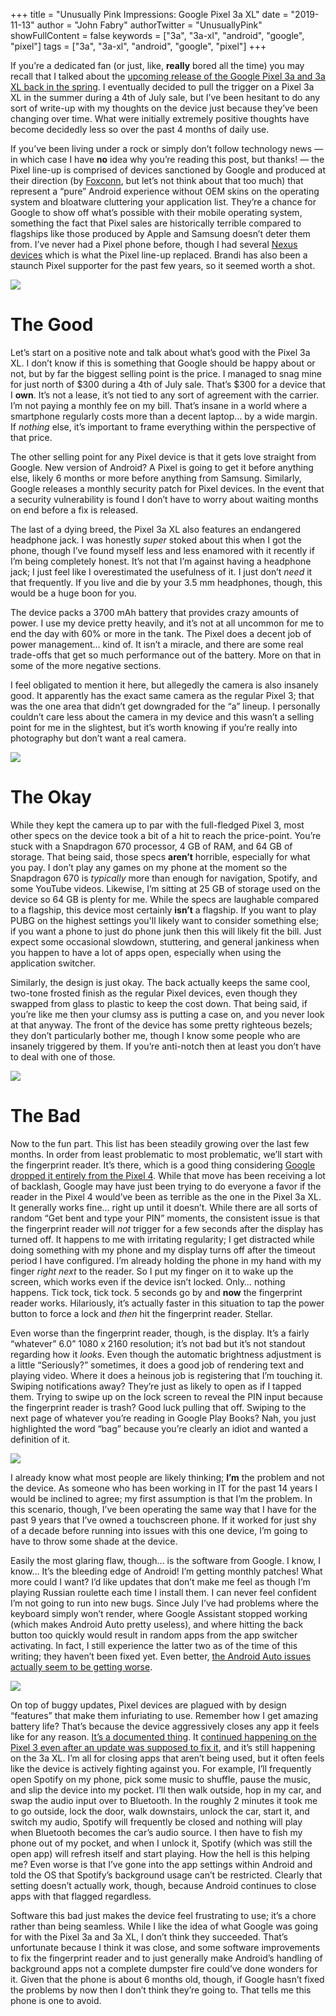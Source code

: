 +++
title = "Unusually Pink Impressions: Google Pixel 3a XL"
date = "2019-11-13"
author = "John Fabry"
authorTwitter = "UnusuallyPink"
showFullContent = false
keywords = ["3a", "3a-xl", "android", "google", "pixel"]
tags = ["3a", "3a-xl", "android", "google", "pixel"]
+++

If you’re a dedicated fan (or just, like, **really** bored all the time) you may recall that I talked about the [upcoming release of the Google Pixel 3a and 3a XL back in the spring](https://www.unusually.pink/podcast/episode-7-the-salt-of-thrones). I eventually decided to pull the trigger on a Pixel 3a XL in the summer during a 4th of July sale, but I’ve been hesitant to do any sort of write-up with my thoughts on the device just because they’ve been changing over time. What were initially extremely positive thoughts have become decidedly less so over the past 4 months of daily use.

If you’ve been living under a rock or simply don’t follow technology news — in which case I have **no** idea why you’re reading this post, but thanks! — the Pixel line-up is comprised of devices sanctioned by Google and produced at their direction (by [Foxconn](https://en.wikipedia.org/wiki/Foxconn_suicides), but let’s not think about that too much) that represent a “pure” Android experience without OEM skins on the operating system and bloatware cluttering your application list. They’re a chance for Google to show off what’s possible with their mobile operating system, something the fact that Pixel sales are historically terrible compared to flagships like those produced by Apple and Samsung doesn’t deter them from. I’ve never had a Pixel phone before, though I had several [Nexus devices](https://en.wikipedia.org/wiki/Google_Nexus) which is what the Pixel line-up replaced. Brandi has also been a staunch Pixel supporter for the past few years, so it seemed worth a shot.

![](images/UnusuallyPinkImpressionsGooglePixel3aXL_pixel_front.jpg)

# The Good

Let’s start on a positive note and talk about what’s good with the Pixel 3a XL. I don’t know if this is something that Google should be happy about or not, but by far the biggest selling point is the price. I managed to snag mine for just north of $300 during a 4th of July sale. That’s $300 for a device that I **own**. It’s not a lease, it’s not tied to any sort of agreement with the carrier. I’m not paying a monthly fee on my bill. That’s insane in a world where a smartphone regularly costs more than a decent laptop… by a wide margin. If _nothing_ else, it’s important to frame everything within the perspective of that price.

The other selling point for any Pixel device is that it gets love straight from Google. New version of Android? A Pixel is going to get it before anything else, likely 6 months or more before anything from Samsung. Similarly, Google releases a monthly security patch for Pixel devices. In the event that a security vulnerability is found I don’t have to worry about waiting months on end before a fix is released.

The last of a dying breed, the Pixel 3a XL also features an endangered headphone jack. I was honestly _super_ stoked about this when I got the phone, though I’ve found myself less and less enamored with it recently if I’m being completely honest. It’s not that I’m against having a headphone jack; I just feel like I overestimated the usefulness of it. I just don’t _need_ it that frequently. If you live and die by your 3.5 mm headphones, though, this would be a huge boon for you.

The device packs a 3700 mAh battery that provides crazy amounts of power. I use my device pretty heavily, and it’s not at all uncommon for me to end the day with 60% or more in the tank. The Pixel does a decent job of power management… kind of. It isn’t a miracle, and there are some real trade-offs that get so much performance out of the battery. More on that in some of the more negative sections.

I feel obligated to mention it here, but allegedly the camera is also insanely good. It apparently has the exact same camera as the regular Pixel 3; that was the one area that didn’t get downgraded for the “a” lineup. I personally couldn’t care less about the camera in my device and this wasn’t a selling point for me in the slightest, but it’s worth knowing if you’re really into photography but don’t want a real camera.

![](images/UnusuallyPinkImpressionsGooglePixel3aXL_pixel_back.jpg)

# The Okay

While they kept the camera up to par with the full-fledged Pixel 3, most other specs on the device took a bit of a hit to reach the price-point. You’re stuck with a Snapdragon 670 processor, 4 GB of RAM, and 64 GB of storage. That being said, those specs **aren’t** horrible, especially for what you pay. I don’t play any games on my phone at the moment so the Snapdragon 670 is _typically_ more than enough for navigation, Spotify, and some YouTube videos. Likewise, I’m sitting at 25 GB of storage used on the device so 64 GB is plenty for me. While the specs are laughable compared to a flagship, this device most certainly **isn’t** a flagship. If you want to play PUBG on the highest settings you'll likely want to consider something else; if you want a phone to just do phone junk then this will likely fit the bill. Just expect some occasional slowdown, stuttering, and general jankiness when you happen to have a lot of apps open, especially when using the application switcher.

Similarly, the design is just okay. The back actually keeps the same cool, two-tone frosted finish as the regular Pixel devices, even though they swapped from glass to plastic to keep the cost down. That being said, if you’re like me then your clumsy ass is putting a case on, and you never look at that anyway. The front of the device has some pretty righteous bezels; they don’t particularly bother me, though I know some people who are insanely triggered by them. If you’re anti-notch then at least you don’t have to deal with one of those.

![](images/UnusuallyPinkImpressionsGooglePixel3aXL_pixel_cover.jpg)

# The Bad

Now to the fun part. This list has been steadily growing over the last few months. In order from least problematic to most problematic, we’ll start with the fingerprint reader. It’s there, which is a good thing considering [Google dropped it entirely from the Pixel 4](https://www.androidcentral.com/does-pixel-4-have-fingerprint-sensor). While that move has been receiving a lot of backlash, Google may have just been trying to do everyone a favor if the reader in the Pixel 4 would’ve been as terrible as the one in the Pixel 3a XL. It generally works fine… right up until it doesn’t. While there are all sorts of random “Get bent and type your PIN” moments, the consistent issue is that the fingerprint reader will _not_ trigger for a few seconds after the display has turned off. It happens to me with irritating regularity; I get distracted while doing something with my phone and my display turns off after the timeout period I have configured. I’m already holding the phone in my hand with my finger _right next_ to the reader. So I put my finger on it to wake up the screen, which works even if the device isn’t locked. Only… nothing happens. Tick tock, tick tock. 5 seconds go by and **now** the fingerprint reader works. Hilariously, it’s actually faster in this situation to tap the power button to force a lock and _then_ hit the fingerprint reader. Stellar.

Even worse than the fingerprint reader, though, is the display. It’s a fairly “whatever” 6.0” 1080 x 2160 resolution; it’s not bad but it’s not standout regarding how it _looks_. Even though the automatic brightness adjustment is a little “Seriously?” sometimes, it does a good job of rendering text and playing video. Where it does a heinous job is registering that I’m touching it. Swiping notifications away? They’re just as likely to open as if I tapped them. Trying to swipe up on the lock screen to reveal the PIN input because the fingerprint reader is trash? Good luck pulling that off. Swiping to the next page of whatever you’re reading in Google Play Books? Nah, you just highlighted the word “bag” because you’re clearly an idiot and wanted a definition of it.

![](images/UnusuallyPinkImpressionsGooglePixel3aXL_Screenshot_20191112-203837-512x1024.png)

I already know what most people are likely thinking; **I’m** the problem and not the device. As someone who has been working in IT for the past 14 years I would be inclined to agree; my first assumption is that I’m the problem. In this scenario, though, I’ve been operating the same way that I have for the past 9 years that I’ve owned a touchscreen phone. If it worked for just shy of a decade before running into issues with this one device, I’m going to have to throw some shade at the device.

Easily the most glaring flaw, though… is the software from Google. I know, I know… It’s the bleeding edge of Android! I’m getting monthly patches! What more could I want? I’d like updates that don’t make me feel as though I’m playing Russian roulette each time I install them. I can never feel confident I’m not going to run into new bugs. Since July I’ve had problems where the keyboard simply won’t render, where Google Assistant stopped working (which makes Android Auto pretty useless), and where hitting the back button too quickly would result in random apps from the app switcher activating. In fact, I still experience the latter two as of the time of this writing; they haven’t been fixed yet. Even better, [the Android Auto issues actually seem to be getting worse](https://9to5google.com/2019/11/11/android-auto-assistant-replies-issue/).

![](images/UnusuallyPinkImpressionsGooglePixel3aXL_archer.png)

On top of buggy updates, Pixel devices are plagued with by design “features” that make them infuriating to use. Remember how I get amazing battery life? That’s because the device aggressively closes any app it feels like for any reason. [It’s a documented thing](https://www.reddit.com/r/GooglePixel/comments/9q7aq3/pixel_3_xl_aggressively_closing_apps/). It [continued happening on the Pixel 3 even after an update was supposed to fix it](https://www.xda-developers.com/phone-software-killing-apps-background/), and it’s still happening on the 3a XL. I’m all for closing apps that aren’t being used, but it often feels like the device is actively fighting against you. For example, I’ll frequently open Spotify on my phone, pick some music to shuffle, pause the music, and slip the device into my pocket. I’ll then walk outside, hop in my car, and swap the audio input over to Bluetooth. In the roughly 2 minutes it took me to go outside, lock the door, walk downstairs, unlock the car, start it, and switch my audio, Spotify will frequently be closed and nothing will play when Bluetooth becomes the car’s audio source. I then have to fish my phone out of my pocket, and when I unlock it, Spotify (which was still the open app) will refresh itself and start playing. How the hell is this helping me? Even worse is that I’ve gone into the app settings within Android and told the OS that Spotify’s background usage can’t be restricted. Clearly that setting doesn’t actually work, though, because Android continues to close apps with that flagged regardless.

Software this bad just makes the device feel frustrating to use; it’s a chore rather than being seamless. While I like the idea of what Google was going for with the Pixel 3a and 3a XL, I don’t think they succeeded. That’s unfortunate because I think it was close, and some software improvements to fix the fingerprint reader and to just generally make Android’s handling of background apps not a complete dumpster fire could’ve done wonders for it. Given that the phone is about 6 months old, though, if Google hasn’t fixed the problems by now then I don’t think they’re going to. That tells me this phone is one to avoid.
